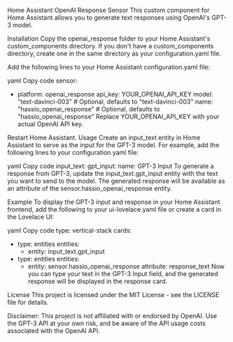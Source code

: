 Home Assistant OpenAI Response Sensor
This custom component for Home Assistant allows you to generate text responses using OpenAI's GPT-3 model.

Installation
Copy the openai_response folder to your Home Assistant's custom_components directory. If you don't have a custom_components directory, create one in the same directory as your configuration.yaml file.

Add the following lines to your Home Assistant configuration.yaml file:

yaml
Copy code
sensor:
  - platform: openai_response
    api_key: YOUR_OPENAI_API_KEY
    model: "text-davinci-003" # Optional, defaults to "text-davinci-003"
    name: "hassio_openai_response" # Optional, defaults to "hassio_openai_response"
Replace YOUR_OPENAI_API_KEY with your actual OpenAI API key.

Restart Home Assistant.
Usage
Create an input_text entity in Home Assistant to serve as the input for the GPT-3 model. For example, add the following lines to your configuration.yaml file:

yaml
Copy code
input_text:
  gpt_input:
    name: GPT-3 Input
To generate a response from GPT-3, update the input_text.gpt_input entity with the text you want to send to the model. The generated response will be available as an attribute of the sensor.hassio_openai_response entity.

Example
To display the GPT-3 input and response in your Home Assistant frontend, add the following to your ui-lovelace.yaml file or create a card in the Lovelace UI:

yaml
Copy code
type: vertical-stack
cards:
  - type: entities
    entities:
      - entity: input_text.gpt_input
  - type: entities
    entities:
      - entity: sensor.hassio_openai_response
        attribute: response_text
Now you can type your text in the GPT-3 Input field, and the generated response will be displayed in the response card.

License
This project is licensed under the MIT License - see the LICENSE file for details.

Disclaimer: This project is not affiliated with or endorsed by OpenAI. Use the GPT-3 API at your own risk, and be aware of the API usage costs associated with the OpenAI API.
